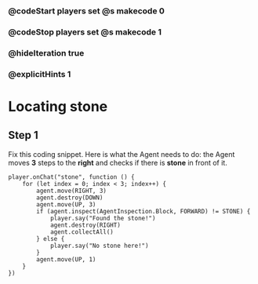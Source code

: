 ### @codeStart players set @s makecode 0
### @codeStop players set @s makecode 1

### @hideIteration true 
### @explicitHints 1


# Locating stone 

## Step 1
Fix this coding snippet. Here is what the Agent needs to do: the Agent moves **3** steps to the **right** and checks if there is **stone** in front of it.



```template
player.onChat("stone", function () {
    for (let index = 0; index < 3; index++) {
        agent.move(RIGHT, 3)
        agent.destroy(DOWN)
        agent.move(UP, 3)
        if (agent.inspect(AgentInspection.Block, FORWARD) != STONE) {
            player.say("Found the stone!")
            agent.destroy(RIGHT)
            agent.collectAll()
        } else {
            player.say("No stone here!")
        }
        agent.move(UP, 1)
    }
})
```
